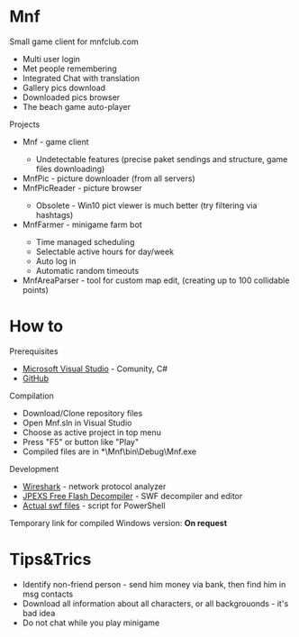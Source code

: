 # Mnf
Small game client for mnfclub.com

 <ul>
  <li>Multi user login</li>
  <li>Met people remembering</li>
  <li>Integrated Chat with translation</li>
  <li>Gallery pics download</li>
  <li>Downloaded pics browser</li>
  <li>The beach game auto-player</li>
</ul>

Projects
 <ul>
  <li>Mnf - game client</li>
  <ul>
    <li>Undetectable features (precise paket sendings and structure, game files downloading)</li>
  </ul>
  <li>MnfPic - picture downloader (from all servers)</li>
  <li>MnfPicReader - picture browser</li>
  <ul>
    <li>Obsolete - Win10 pict viewer is much better (try filtering via hashtags)</li>
  </ul>
  <li>MnfFarmer - minigame farm bot</li>
  <ul>
    <li>Time managed scheduling</li>
    <li>Selectable active hours for day/week</li>
    <li>Auto log in</li>
    <li>Automatic random timeouts</li>
  </ul>
  <li>MnfAreaParser - tool for custom map edit, (creating up to 100 collidable points)</li>
</ul>

# How to
Prerequisites 
<ul>
 <li><a href="https://visualstudio.microsoft.com/">Microsoft Visual Studio</a> - Comunity, C#</li>
 <li><a href="https://desktop.github.com">GitHub</a></li>
</ul>

Compilation
<ul>
 <li>Download/Clone repository files</li>
 <li>Open Mnf.sln in Visual Studio</li>
 <li>Choose as active project in top menu</li>
 <li>Press "F5" or button like "Play"</li>
 <li>Compiled files are in *\Mnf\bin\Debug\Mnf.exe</li>
</ul>

Development
<ul>
 <li><a href="https://www.wireshark.org">Wireshark</a> - network protocol analyzer</li>
 <li><a href="https://github.com/jindrapetrik/jpexs-decompiler">JPEXS Free Flash Decompiler</a> - SWF decompiler and editor</li>
 <li><a href="https://github.com/Legomaniak/MNF/blob/master/Mnf/Downloads.txt">Actual swf files</a> - script for PowerShell</li>
</ul>

Temporary link for compiled Windows version: <b>On request</b>

# Tips&Trics
<ul>
 <li>Identify non-friend person - send him money via bank, then find him in msg contacts</li>
 <li>Download all information about all characters, or all backgrouonds - it's bad idea</li>
 <li>Do not chat while you play minigame</li>
</ul>

